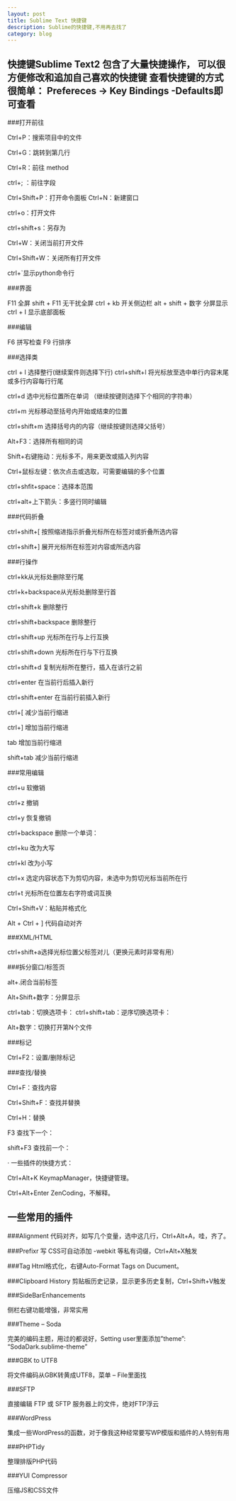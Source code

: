 ```yaml
---
layout: post
title: Sublime Text 快捷键
description: Sublime的快捷键,不用再去找了
category: blog
---
```


快捷键Sublime Text2 包含了大量快捷操作， 可以很方便修改和追加自己喜欢的快捷键
查看快捷键的方式很简单：
Prefereces -> Key Bindings -Defaults即可查看
----------------------------------------------------------

###打开前往

Ctrl+P：搜索项目中的文件

Ctrl+G：跳转到第几行

Ctrl+R：前往 method

ctrl+; ：前往字段

Ctrl+Shift+P：打开命令面板
Ctrl+N：新建窗口

ctrl+o：打开文件

ctrl+shift+s：另存为

Ctrl+W：关闭当前打开文件

Ctrl+Shift+W：关闭所有打开文件

ctrl+\`显示python命令行

###界面

F11 全屏
shift + F11 无干扰全屏
ctrl + kb 开关侧边栏
alt + shift + 数字 分屏显示
ctrl + I 显示底部面板

###编辑

F6 拼写检查
F9 行排序

###选择类

ctrl + l 选择整行(继续案件则选择下行)
ctrl+shift+l 将光标放至选中单行内容末尾或多行内容每行行尾

ctrl+d 选中光标位置所在单词 （继续按键则选择下个相同的字符串）

ctrl+m 光标移动至括号内开始或结束的位置

ctrl+shift+m 选择括号内的内容（继续按键则选择父括号）

Alt+F3：选择所有相同的词

Shift+右键拖动：光标多不，用来更改或插入列内容

Ctrl+鼠标左键：依次点击或选取，可需要编辑的多个位置

ctrl+shfit+space：选择本范围

ctrl+alt+上下箭头：多竖行同时编辑

###代码折叠

ctrl+shift+\[ 按照缩进指示折叠光标所在标签对或折叠所选内容

ctrl+shift+\] 展开光标所在标签对内容或所选内容

###行操作

ctrl+kk从光标处删除至行尾

ctrl+k+backspace从光标处删除至行首

ctrl+shift+k 删除整行

ctrl+shift+backspace 删除整行

ctrl+shift+up 光标所在行与上行互换

ctrl+shift+down 光标所在行与下行互换

ctrl+shift+d 复制光标所在整行，插入在该行之前

ctrl+enter 在当前行后插入新行

ctrl+shift+enter 在当前行前插入新行

ctrl+\[ 减少当前行缩进

ctrl+\] 增加当前行缩进

tab 增加当前行缩进

shift+tab 减少当前行缩进

###常用编辑

ctrl+u 软撤销

ctrl+z 撤销

ctrl+y 恢复撤销

ctrl+backspace    删除一个单词：

ctrl+ku 改为大写

ctrl+kl 改为小写

ctrl+x 选定内容状态下为剪切内容，未选中为剪切光标当前所在行

ctrl+t 光标所在位置左右字符或词互换

Ctrl+Shift+V：粘贴并格式化

Alt + Ctrl + \]  代码自动对齐

###XML/HTML

ctrl+shift+a选择光标位置父标签对儿（更换元素时非常有用）

###拆分窗口/标签页

alt+.闭合当前标签

Alt+Shift+数字：分屏显示

ctrl+tab：切换选项卡：
ctrl+shift+tab：逆序切换选项卡：

Alt+数字：切换打开第N个文件

###标记

Ctrl+F2：设置/删除标记

###查找/替换

Ctrl+F：查找内容

Ctrl+Shift+F：查找并替换

Ctrl+H：替换

F3          查找下一个：

shift+F3    查找前一个：

 

·        一些插件的快捷方式：

Ctrl+Alt+K KeymapManager，快捷键管理。

Ctrl+Alt+Enter ZenCoding，不解释。

一些常用的插件
------------------------------------------

###Alignment
代码对齐，如写几个变量，选中这几行，Ctrl+Alt+A，哇，齐了。

###Prefixr
写 CSS可自动添加 -webkit 等私有词缀，Ctrl+Alt+X触发

###Tag
Html格式化，右键Auto-Format Tags on Ducument。

###Clipboard History
剪贴板历史记录，显示更多历史复制，Ctrl+Shift+V触发

###SideBarEnhancements

侧栏右键功能增强，非常实用

 

###Theme – Soda

完美的编码主题，用过的都说好，Setting user里面添加”theme”: “SodaDark.sublime-theme”

 

###GBK to UTF8

将文件编码从GBK转黄成UTF8，菜单 – File里面找

 

###SFTP

直接编辑 FTP 或 SFTP 服务器上的文件，绝对FTP浮云

 

###WordPress

集成一些WordPress的函数，对于像我这种经常要写WP模版和插件的人特别有用

 

###PHPTidy

整理排版PHP代码

 

###YUI Compressor

压缩JS和CSS文件
